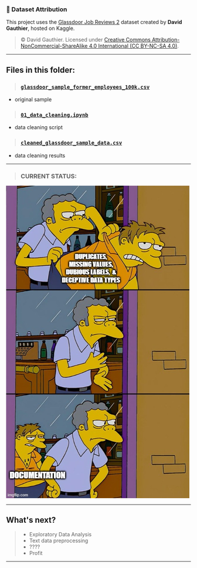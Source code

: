 ### 📂 Dataset Attribution

This project uses the [Glassdoor Job Reviews 2](https://www.kaggle.com/datasets/davidgauthier/glassdoor-job-reviews-2/data) dataset created by **David Gauthier**, hosted on Kaggle.

> © David Gauthier. Licensed under [Creative Commons Attribution-NonCommercial-ShareAlike 4.0 International (CC BY-NC-SA 4.0)](https://creativecommons.org/licenses/by-nc-sa/4.0/).

---

## Files in this folder:
> ### [`glassdoor_sample_former_employees_100k.csv`](./data/glassdoor_sample_former_employees_100k.csv)

- original sample

> ### [`01_data_cleaning.ipynb`](./data/01_data_cleaning.ipynb)

- data cleaning script

> ### [`cleaned_glassdoor_sample_data.csv`](./data/cleaned_glassdoor_sample_data.csv)

- data cleaning results

---
>### CURRENT STATUS:

![Current Status](./memes/barney.jpg)

---

## What's next?
> - Exploratory Data Analysis
> - Text data preprocessing
> - ????
> - Profit
---
